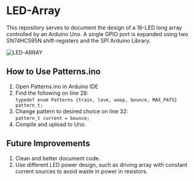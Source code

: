 # LED-Array
This repository serves to document the design of a 16-LED long array controlled by an Arduino Uno. A single GPIO port is expanded using two SN74HC595N shift-registers and the SPI Arduino Library. 

![LED-ARRAY](https://github.com/pAgrayB/LED-ARRAY/blob/master/LED-ARRAY.JPG)

## How to Use Patterns.ino
1. Open Patterns.ino in Arduino IDE
2. Find the following on line 28:
  <br> `typedef enum Patterns {train, love, woop, bounce, MAX_PATS} pattern_t;`
3. Change pattern to desired choice on line 32:
  <br> `pattern_t current = bounce;`
4. Compile and upload to Uno.

## Future Improvements
1. Clean and better document code.
2. Use different LED power design, such as driving array with constant current sources to avoid waste in power in resistors.
